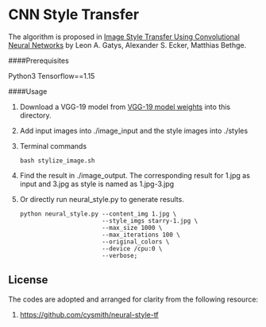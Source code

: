 # CNN Style Transfer

The algorithm is proposed in [Image Style Transfer Using Convolutional Neural Networks](http://www.cv-foundation.org/openaccess/content_cvpr_2016/papers/Gatys_Image_Style_Transfer_CVPR_2016_paper.pdf) by Leon A. Gatys, Alexander S. Ecker, Matthias Bethge.

####Prerequisites

Python3
Tensorflow==1.15

####Usage

1. Download a VGG-19 model from  [VGG-19 model weights](http://www.vlfeat.org/matconvnet/pretrained/) into this directory.

2. Add input images into ./image_input and the style images into ./styles

3. Terminal commands

   ~~~
   bash stylize_image.sh
   ~~~

4. Find the result in ./image_output. The corresponding result for 1.jpg as input and 3.jpg as style is named as 1.jpg-3.jpg

5. Or directly run neural_style.py to generate results.

   ~~~
   python neural_style.py --content_img 1.jpg \
                          --style_imgs starry-1.jpg \
                          --max_size 1000 \
                          --max_iterations 100 \
                          --original_colors \
                          --device /cpu:0 \
                          --verbose;
   ~~~

   

## License
The codes are adopted and arranged for clarity from the following resource:

1. https://github.com/cysmith/neural-style-tf
